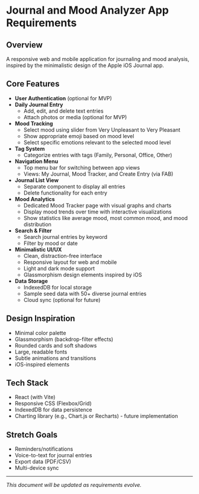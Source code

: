 # Journal and Mood Analyzer App Requirements

## Overview
A responsive web and mobile application for journaling and mood analysis, inspired by the minimalistic design of the Apple iOS Journal app.

## Core Features
- **User Authentication** (optional for MVP)
- **Daily Journal Entry**
  - Add, edit, and delete text entries
  - Attach photos or media (optional for MVP)
- **Mood Tracking**
  - Select mood using slider from Very Unpleasant to Very Pleasant
  - Show appropriate emoji based on mood level
  - Select specific emotions relevant to the selected mood level
- **Tag System**
  - Categorize entries with tags (Family, Personal, Office, Other)
- **Navigation Menu**
  - Top menu bar for switching between app views
  - Views: My Journal, Mood Tracker, and Create Entry (via FAB)
- **Journal List View**
  - Separate component to display all entries
  - Delete functionality for each entry
- **Mood Analytics**
  - Dedicated Mood Tracker page with visual graphs and charts
  - Display mood trends over time with interactive visualizations
  - Show statistics like average mood, most common mood, and mood distribution
- **Search & Filter**
  - Search journal entries by keyword
  - Filter by mood or date
- **Minimalistic UI/UX**
  - Clean, distraction-free interface
  - Responsive layout for web and mobile
  - Light and dark mode support
  - Glassmorphism design elements inspired by iOS
- **Data Storage**
  - IndexedDB for local storage
  - Sample seed data with 50+ diverse journal entries
  - Cloud sync (optional for future)

## Design Inspiration
- Minimal color palette
- Glassmorphism (backdrop-filter effects)
- Rounded cards and soft shadows
- Large, readable fonts
- Subtle animations and transitions
- iOS-inspired elements

## Tech Stack
- React (with Vite)
- Responsive CSS (Flexbox/Grid)
- IndexedDB for data persistence
- Charting library (e.g., Chart.js or Recharts) - future implementation

## Stretch Goals
- Reminders/notifications
- Voice-to-text for journal entries
- Export data (PDF/CSV)
- Multi-device sync

---

*This document will be updated as requirements evolve.*
